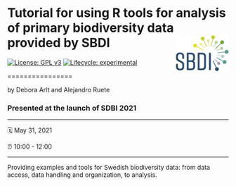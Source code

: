 # Tutorial for using R tools for analysis of primary biodiversity data provided by SBDI <img src="https://github.com/biodiversitydata-se/r-tools-tutorial/raw/main/sbdi-logo-orginal-large.png" align="right" width="120"/>

[![License: GPL
v3](https://img.shields.io/badge/License-GPLv3-blue.svg)](https://www.gnu.org/licenses/gpl-3.0)
[![Lifecycle:
experimental](https://img.shields.io/badge/lifecycle-maturing-blue.svg)](https://www.tidyverse.org/lifecycle/#maturing)

================  

by Debora Arlt and Alejandro Ruete

### Presented at the launch of SDBI 2021

-----

:spiral_calendar: May 31, 2021  

:alarm_clock:     10:00 - 12:00  

-----

Providing examples and tools for Swedish biodiversity data: from data access, data handling and organization, to analysis.

